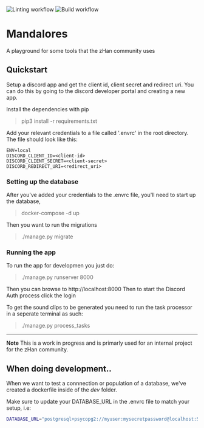 
![Linting workflow](https://github.com/NeverW8/mandalores/actions/workflows/linting.yml/badge.svg)
![Build workflow](https://github.com/NeverW8/mandalores/actions/workflows/docker-image.yml/badge.svg)

# Mandalores
A playground for some tools that the zHan community uses

## Quickstart
Setup a discord app and get the client id, client secret and redirect uri. You can do this by going to the discord developer portal and creating a new app.

Install the dependencies with pip
> pip3 install -r requirements.txt

Add your relevant credentials to a file called '.envrc' in the root directory. The file should look like this:
```
ENV=local
DISCORD_CLIENT_ID=<client-id>
DISCORD_CLIENT_SECRET=<client-secret>
DISCORD_REDIRECT_URI=<redirect_uri>
```

### Setting up the database
After you've added your credentials to the .envrc file, you'll need to start up the database,
> docker-compose -d up

Then you want to run the migrations
> ./manage.py migrate

### Running the app
To run the app for developmen you just do:
> ./manage.py runserver 8000

Then you can browse to http://localhost:8000
Then to start the Discord Auth process click the login

To get the sound clips to be generated you need to run the task processor in a seperate terminal as such:
> ./manage.py process_tasks

---
**Note**
This is a work in progress and is primarly used for an internal project for the zHan community.

## When doing development..
When we want to test a connnection or population of a database, we've created a dockerfile inside of the _dev_ folder.

Make sure to update your DATABASE_URL in the .envrc file to match your setup, i.e:

```bash
DATABASE_URL="postgresql+psycopg2://myuser:mysecretpassword@localhost:5432/mydatabase"
```

